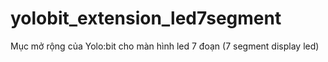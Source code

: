 # yolobit_extension_led7segment
Mục mở rộng của Yolo:bit cho màn hình led 7 đoạn (7 segment display led)
